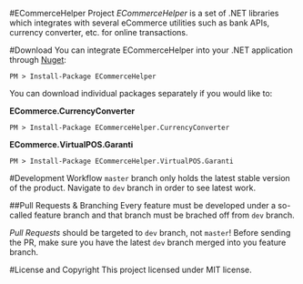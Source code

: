#ECommerceHelper Project
*ECommerceHelper* is a set of .NET libraries which integrates with several eCommerce utilities such as bank APIs, currency converter, etc. for online transactions.

#Download
You can integrate ECommerceHelper into your .NET application through [Nuget](http://nuget.org "http://nuget.org"):

    PM > Install-Package ECommerceHelper

You can download individual packages separately if you would like to:

**ECommerce.CurrencyConverter**

    PM > Install-Package ECommerceHelper.CurrencyConverter

**ECommerce.VirtualPOS.Garanti**

    PM > Install-Package ECommerceHelper.VirtualPOS.Garanti

#Development Workflow
`master` branch only holds the latest stable version of the product. Navigate to `dev` branch in order to see latest work.

##Pull Requests &amp; Branching
Every feature must be developed under a so-called feature branch and that branch must be brached off from `dev` branch.

*Pull Requests* should be targeted to `dev` branch, not `master`! Before sending the PR, make sure you have the latest `dev` branch merged into you feature branch.

#License and Copyright
This project licensed under MIT license.
